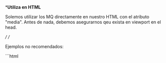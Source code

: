 ***Utiliza en HTML**

Solemos utilizar los MQ directamente en nuestro HTML con el atributo "media". Antes de nada, debemos asegurarnos qeu exista en viewport en el head.     

*/ <meta name="viewport" content="width=device-width, initial-scale=1.0"> /*

Ejemplos no recomendados:

´´´html
<link rel="stylesheet" media="screen and (mind-width:600px)" href="./css/estilos.css">
<link rel="stylesheet" media="screen and (mind-width:1024px)" href="./css/estilos.css">

<style media="screen and (min-width:600px)>
    .body {
    background: red;
    }
</style>

AL ORDENAR EL CÓDIGO ES PREFERIBLE CREAR EL CSS POR SECCIONES: / RESET / MAIN / SECCIONES /

***ejemplo de media queries en img***

´´´
.html
<pinture>
<source  media="(min-width:650px)" srcset="url de la imagen">
<source  media="(min-width:450px)" srcset="url de la imagen">
<img src="url" alt="mimascota">
</pinture>

***Trucos para un buen responsibe***

- Utilizar medidas relativas ej: % / vw (view width) todo el ancho de la pantalla / vh (view height) [tratar de no utilizar píxeles (px)] 

- No utilizar etiquetas de height  ( lo podemos utilzar en footer o header para un alta que esta fijo, en las demas secciones dejamos el height en automatico y cambiamos el width)

***Comprobación de nuestro responsive + Media Queries***

- Utilizar le inspector de elementos de Chrome
- Probarla en nuestro propia dispositivo
- Usar el APP https://responsively.app para probar pantallas simumtáneas